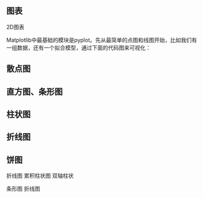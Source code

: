 
## 图表

2D图表

Matplotlib中最基础的模块是pyplot。先从最简单的点图和线图开始，比如我们有一组数据，还有一个拟合模型，通过下面的代码图来可视化：


## 散点图

## 直方图、条形图  

## 柱状图

## 折线图

## 饼图

折线图
累积柱状图
双轴柱状


条形图
折线图


